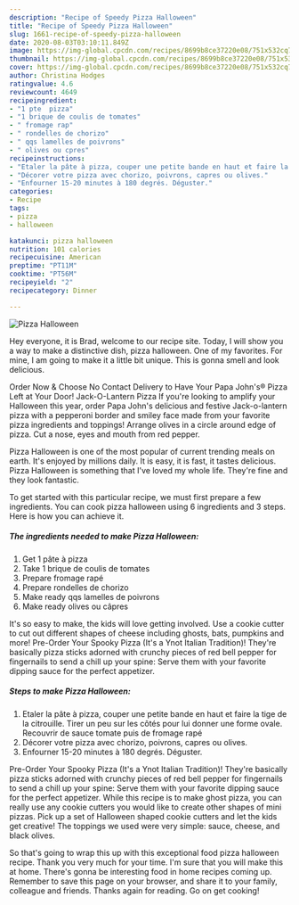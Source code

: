 ```yaml
---
description: "Recipe of Speedy Pizza Halloween"
title: "Recipe of Speedy Pizza Halloween"
slug: 1661-recipe-of-speedy-pizza-halloween
date: 2020-08-03T03:10:11.849Z
image: https://img-global.cpcdn.com/recipes/8699b8ce37220e08/751x532cq70/pizza-halloween-photo-principale-de-la-recette.jpg
thumbnail: https://img-global.cpcdn.com/recipes/8699b8ce37220e08/751x532cq70/pizza-halloween-photo-principale-de-la-recette.jpg
cover: https://img-global.cpcdn.com/recipes/8699b8ce37220e08/751x532cq70/pizza-halloween-photo-principale-de-la-recette.jpg
author: Christina Hodges
ratingvalue: 4.6
reviewcount: 4649
recipeingredient:
- "1 pte  pizza"
- "1 brique de coulis de tomates"
- " fromage rap"
- " rondelles de chorizo"
- " qqs lamelles de poivrons"
- " olives ou cpres"
recipeinstructions:
- "Etaler la pâte à pizza, couper une petite bande en haut et faire la tige de la citrouille. Tirer un peu sur les côtés pour lui donner une forme ovale. Recouvrir de sauce tomate puis de fromage rapé"
- "Décorer votre pizza avec chorizo, poivrons, capres ou olives."
- "Enfourner 15-20 minutes à 180 degrés. Déguster."
categories:
- Recipe
tags:
- pizza
- halloween

katakunci: pizza halloween 
nutrition: 101 calories
recipecuisine: American
preptime: "PT11M"
cooktime: "PT56M"
recipeyield: "2"
recipecategory: Dinner

---
```



![Pizza Halloween](https://img-global.cpcdn.com/recipes/8699b8ce37220e08/751x532cq70/pizza-halloween-photo-principale-de-la-recette.jpg)

Hey everyone, it is Brad, welcome to our recipe site. Today, I will show you a way to make a distinctive dish, pizza halloween. One of my favorites. For mine, I am going to make it a little bit unique. This is gonna smell and look delicious.

Order Now &amp; Choose No Contact Delivery to Have Your Papa John&#39;s® Pizza Left at Your Door! Jack-O-Lantern Pizza If you&#39;re looking to amplify your Halloween this year, order Papa John&#39;s delicious and festive Jack-o-lantern pizza with a pepperoni border and smiley face made from your favorite pizza ingredients and toppings! Arrange olives in a circle around edge of pizza. Cut a nose, eyes and mouth from red pepper.

Pizza Halloween is one of the most popular of current trending meals on earth. It's enjoyed by millions daily. It is easy, it is fast, it tastes delicious. Pizza Halloween is something that I've loved my whole life. They're fine and they look fantastic.


To get started with this particular recipe, we must first prepare a few ingredients. You can cook pizza halloween using 6 ingredients and 3 steps. Here is how you can achieve it.

<!--inarticleads1-->

##### The ingredients needed to make Pizza Halloween:

1. Get 1 pâte à pizza
1. Take 1 brique de coulis de tomates
1. Prepare  fromage rapé
1. Prepare  rondelles de chorizo
1. Make ready  qqs lamelles de poivrons
1. Make ready  olives ou câpres


It&#39;s so easy to make, the kids will love getting involved. Use a cookie cutter to cut out different shapes of cheese including ghosts, bats, pumpkins and more! Pre-Order Your Spooky Pizza (It&#39;s a Ynot Italian Tradition)! They&#39;re basically pizza sticks adorned with crunchy pieces of red bell pepper for fingernails to send a chill up your spine: Serve them with your favorite dipping sauce for the perfect appetizer. 

<!--inarticleads2-->

##### Steps to make Pizza Halloween:

1. Etaler la pâte à pizza, couper une petite bande en haut et faire la tige de la citrouille. Tirer un peu sur les côtés pour lui donner une forme ovale. Recouvrir de sauce tomate puis de fromage rapé
1. Décorer votre pizza avec chorizo, poivrons, capres ou olives.
1. Enfourner 15-20 minutes à 180 degrés. Déguster.


Pre-Order Your Spooky Pizza (It&#39;s a Ynot Italian Tradition)! They&#39;re basically pizza sticks adorned with crunchy pieces of red bell pepper for fingernails to send a chill up your spine: Serve them with your favorite dipping sauce for the perfect appetizer. While this recipe is to make ghost pizza, you can really use any cookie cutters you would like to create other shapes of mini pizzas. Pick up a set of Halloween shaped cookie cutters and let the kids get creative! The toppings we used were very simple: sauce, cheese, and black olives. 

So that's going to wrap this up with this exceptional food pizza halloween recipe. Thank you very much for your time. I'm sure that you will make this at home. There's gonna be interesting food in home recipes coming up. Remember to save this page on your browser, and share it to your family, colleague and friends. Thanks again for reading. Go on get cooking!
